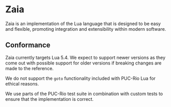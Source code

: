 # Zaia

Zaia is an implementation of the Lua language that is designed to be easy and flexible,
promoting integration and extensibility within modern software.

## Conformance

Zaia currently targets Lua 5.4. We expect to support newer versions as they come out
with possible support for older versions if breaking changes are made to the reference.

We do not support the `goto` functionality included with PUC-Rio Lua for ethical reasons.

We use parts of the PUC-Rio test suite in combination with custom tests to ensure that the implementation is correct.

